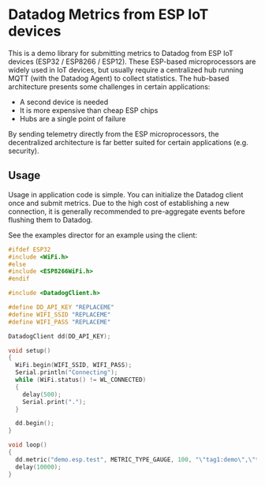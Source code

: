 # Datadog Metrics from ESP IoT devices

This is a demo library for submitting metrics to Datadog from ESP IoT devices (ESP32 / ESP8266 / ESP12). These ESP-based microprocessors are widely used in IoT devices, but usually require a centralized hub running MQTT (with the Datadog Agent) to collect statistics. The hub-based architecture presents some challenges in certain applications:

* A second device is needed
* It is more expensive than cheap ESP chips
* Hubs are a single point of failure

By sending telemetry directly from the ESP microprocessors, the decentralized architecture is far better suited for certain applications (e.g. security).

## Usage

Usage in application code is simple. You can initialize the Datadog client once and submit metrics. Due to the high cost of establishing a new connection, it is generally recommended to pre-aggregate events before flushing them to Datadog.

See the examples director for an example using the client:

```cpp
#ifdef ESP32
#include <WiFi.h>
#else
#include <ESP8266WiFi.h>
#endif

#include <DatadogClient.h>

#define DD_API_KEY "REPLACEME"
#define WIFI_SSID "REPLACEME"
#define WIFI_PASS "REPLACEME"

DatadogClient dd(DD_API_KEY);

void setup()
{
  WiFi.begin(WIFI_SSID, WIFI_PASS);
  Serial.println("Connecting");
  while (WiFi.status() != WL_CONNECTED)
  {
    delay(500);
    Serial.print(".");
  }

  dd.begin();
}

void loop()
{
  dd.metric("demo.esp.test", METRIC_TYPE_GAUGE, 100, "\"tag1:demo\",\"tag2:demo2\"");
  delay(10000);
}
```
